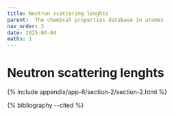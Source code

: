 ```yaml
---
title: Neutron scattering lenghts
parent:  The chemical properties database in atomes
nav_order: 2
date: 2025-04-04
maths: 1
---
```


# Neutron scattering lenghts

{% include appendix/app-6/section-2/section-2.html %}

{% bibliography --cited %}

